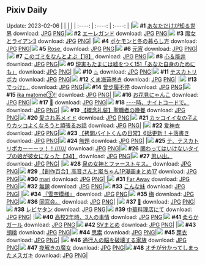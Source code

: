 ## Pixiv Daily
Update: 2023-02-06
|      |      |      |
| :----: | :----: | :----: |
|![](https://pixiv.microyu.workers.dev/c/240x480/img-master/img/2023/02/04/18/13/32/105079394_p0_master1200.jpg) **#1** [あなただけが知る世界](https://www.pixiv.net/artworks/105079394) download: [JPG](https://pixiv.microyu.workers.dev/img-original/img/2023/02/04/18/13/32/105079394_p0.jpg) [PNG](https://pixiv.microyu.workers.dev/img-original/img/2023/02/04/18/13/32/105079394_p0.png)|![](https://pixiv.microyu.workers.dev/c/240x480/img-master/img/2023/02/04/00/00/53/105059786_p0_master1200.jpg) **#2** [エーレガンド](https://www.pixiv.net/artworks/105059786) download: [JPG](https://pixiv.microyu.workers.dev/img-original/img/2023/02/04/00/00/53/105059786_p0.jpg) [PNG](https://pixiv.microyu.workers.dev/img-original/img/2023/02/04/00/00/53/105059786_p0.png)|![](https://pixiv.microyu.workers.dev/c/240x480/img-master/img/2023/02/04/00/16/54/105060644_p0_master1200.jpg) **#3** [魔女とライアン3](https://www.pixiv.net/artworks/105060644) download: [JPG](https://pixiv.microyu.workers.dev/img-original/img/2023/02/04/00/16/54/105060644_p0.jpg) [PNG](https://pixiv.microyu.workers.dev/img-original/img/2023/02/04/00/16/54/105060644_p0.png)|
|![](https://pixiv.microyu.workers.dev/c/240x480/img-master/img/2023/02/05/02/07/59/105094378_p0_master1200.jpg) **#4** [ポケモンと冬の暮らし方](https://www.pixiv.net/artworks/105094378) download: [JPG](https://pixiv.microyu.workers.dev/img-original/img/2023/02/05/02/07/59/105094378_p0.jpg) [PNG](https://pixiv.microyu.workers.dev/img-original/img/2023/02/05/02/07/59/105094378_p0.png)|![](https://pixiv.microyu.workers.dev/c/240x480/img-master/img/2023/02/04/15/14/29/105075398_p0_master1200.jpg) **#5** [Rose.](https://www.pixiv.net/artworks/105075398) download: [JPG](https://pixiv.microyu.workers.dev/img-original/img/2023/02/04/15/14/29/105075398_p0.jpg) [PNG](https://pixiv.microyu.workers.dev/img-original/img/2023/02/04/15/14/29/105075398_p0.png)|![](https://pixiv.microyu.workers.dev/c/240x480/img-master/img/2023/02/05/01/25/29/105093461_p0_master1200.jpg) **#6** [元宵](https://www.pixiv.net/artworks/105093461) download: [JPG](https://pixiv.microyu.workers.dev/img-original/img/2023/02/05/01/25/29/105093461_p0.jpg) [PNG](https://pixiv.microyu.workers.dev/img-original/img/2023/02/05/01/25/29/105093461_p0.png)|
|![](https://pixiv.microyu.workers.dev/c/240x480/img-master/img/2023/02/04/12/37/48/105072294_p0_master1200.jpg) **#7** [このゴミをなんとよぶ【18】](https://www.pixiv.net/artworks/105072294) download: [JPG](https://pixiv.microyu.workers.dev/img-original/img/2023/02/04/12/37/48/105072294_p0.jpg) [PNG](https://pixiv.microyu.workers.dev/img-original/img/2023/02/04/12/37/48/105072294_p0.png)|![](https://pixiv.microyu.workers.dev/c/240x480/img-master/img/2023/02/05/00/00/56/105090572_p0_master1200.jpg) **#8** [心＆能井](https://www.pixiv.net/artworks/105090572) download: [JPG](https://pixiv.microyu.workers.dev/img-original/img/2023/02/05/00/00/56/105090572_p0.jpg) [PNG](https://pixiv.microyu.workers.dev/img-original/img/2023/02/05/00/00/56/105090572_p0.png)|![](https://pixiv.microyu.workers.dev/c/240x480/img-master/img/2023/02/05/18/00/15/105111174_p0_master1200.jpg) **#9** [現実もたまには嘘をつく151「あなた自身のためにも」](https://www.pixiv.net/artworks/105111174) download: [JPG](https://pixiv.microyu.workers.dev/img-original/img/2023/02/05/18/00/15/105111174_p0.jpg) [PNG](https://pixiv.microyu.workers.dev/img-original/img/2023/02/05/18/00/15/105111174_p0.png)|
|![](https://pixiv.microyu.workers.dev/c/240x480/img-master/img/2023/02/04/19/44/56/105081892_p0_master1200.jpg) **#10** [♨](https://www.pixiv.net/artworks/105081892) download: [JPG](https://pixiv.microyu.workers.dev/img-original/img/2023/02/04/19/44/56/105081892_p0.jpg) [PNG](https://pixiv.microyu.workers.dev/img-original/img/2023/02/04/19/44/56/105081892_p0.png)|![](https://pixiv.microyu.workers.dev/c/240x480/img-master/img/2023/02/05/05/42/34/105097050_p0_master1200.jpg) **#11** [テスカトリポカ](https://www.pixiv.net/artworks/105097050) download: [JPG](https://pixiv.microyu.workers.dev/img-original/img/2023/02/05/05/42/34/105097050_p0.jpg) [PNG](https://pixiv.microyu.workers.dev/img-original/img/2023/02/05/05/42/34/105097050_p0.png)|![](https://pixiv.microyu.workers.dev/c/240x480/img-master/img/2023/02/04/20/30/02/105083237_p0_master1200.jpg) **#12** [くま海苔巻き](https://www.pixiv.net/artworks/105083237) download: [JPG](https://pixiv.microyu.workers.dev/img-original/img/2023/02/04/20/30/02/105083237_p0.jpg) [PNG](https://pixiv.microyu.workers.dev/img-original/img/2023/02/04/20/30/02/105083237_p0.png)|
|![](https://pixiv.microyu.workers.dev/c/240x480/img-master/img/2023/02/04/18/34/39/105059829_p0_master1200.jpg) **#13** [でっけｪ…](https://www.pixiv.net/artworks/105059829) download: [JPG](https://pixiv.microyu.workers.dev/img-original/img/2023/02/04/18/34/39/105059829_p0.jpg) [PNG](https://pixiv.microyu.workers.dev/img-original/img/2023/02/04/18/34/39/105059829_p0.png)|![](https://pixiv.microyu.workers.dev/c/240x480/img-master/img/2023/02/05/20/08/00/105115167_p0_master1200.jpg) **#14** [曾步履不停](https://www.pixiv.net/artworks/105115167) download: [JPG](https://pixiv.microyu.workers.dev/img-original/img/2023/02/05/20/08/00/105115167_p0.jpg) [PNG](https://pixiv.microyu.workers.dev/img-original/img/2023/02/05/20/08/00/105115167_p0.png)|![](https://pixiv.microyu.workers.dev/c/240x480/img-master/img/2023/02/04/18/34/25/105079948_p0_master1200.jpg) **#15** [ika matome③‼](https://www.pixiv.net/artworks/105079948) download: [JPG](https://pixiv.microyu.workers.dev/img-original/img/2023/02/04/18/34/25/105079948_p0.jpg) [PNG](https://pixiv.microyu.workers.dev/img-original/img/2023/02/04/18/34/25/105079948_p0.png)|
|![](https://pixiv.microyu.workers.dev/c/240x480/img-master/img/2023/02/05/20/30/02/105115951_p0_master1200.jpg) **#16** [お花見にゃんこ](https://www.pixiv.net/artworks/105115951) download: [JPG](https://pixiv.microyu.workers.dev/img-original/img/2023/02/05/20/30/02/105115951_p0.jpg) [PNG](https://pixiv.microyu.workers.dev/img-original/img/2023/02/05/20/30/02/105115951_p0.png)|![](https://pixiv.microyu.workers.dev/c/240x480/img-master/img/2023/02/05/01/30/26/105093559_p0_master1200.jpg) **#17** [🦇](https://www.pixiv.net/artworks/105093559) download: [JPG](https://pixiv.microyu.workers.dev/img-original/img/2023/02/05/01/30/26/105093559_p0.jpg) [PNG](https://pixiv.microyu.workers.dev/img-original/img/2023/02/05/01/30/26/105093559_p0.png)|![](https://pixiv.microyu.workers.dev/c/240x480/img-master/img/2023/02/05/00/00/38/105090522_p0_master1200.jpg) **#18** [----時、ナイトコードで。](https://www.pixiv.net/artworks/105090522) download: [JPG](https://pixiv.microyu.workers.dev/img-original/img/2023/02/05/00/00/38/105090522_p0.jpg) [PNG](https://pixiv.microyu.workers.dev/img-original/img/2023/02/05/00/00/38/105090522_p0.png)|
|![](https://pixiv.microyu.workers.dev/c/240x480/img-master/img/2023/02/04/18/37/16/105080029_p0_master1200.jpg) **#19** [【概念礼装】聖職者の晩餐](https://www.pixiv.net/artworks/105080029) download: [JPG](https://pixiv.microyu.workers.dev/img-original/img/2023/02/04/18/37/16/105080029_p0.jpg) [PNG](https://pixiv.microyu.workers.dev/img-original/img/2023/02/04/18/37/16/105080029_p0.png)|![](https://pixiv.microyu.workers.dev/c/240x480/img-master/img/2023/02/04/00/00/33/105059714_p0_master1200.jpg) **#20** [愛され系メイド](https://www.pixiv.net/artworks/105059714) download: [JPG](https://pixiv.microyu.workers.dev/img-original/img/2023/02/04/00/00/33/105059714_p0.jpg) [PNG](https://pixiv.microyu.workers.dev/img-original/img/2023/02/04/00/00/33/105059714_p0.png)|![](https://pixiv.microyu.workers.dev/c/240x480/img-master/img/2023/02/05/12/00/41/105102628_p0_master1200.jpg) **#21** [カッコイイ女の子よりカッコよくなろうと頑張るお話](https://www.pixiv.net/artworks/105102628) download: [JPG](https://pixiv.microyu.workers.dev/img-original/img/2023/02/05/12/00/41/105102628_p0.jpg) [PNG](https://pixiv.microyu.workers.dev/img-original/img/2023/02/05/12/00/41/105102628_p0.png)|
|![](https://pixiv.microyu.workers.dev/c/240x480/img-master/img/2023/02/04/01/41/24/105063115_p0_master1200.jpg) **#22** [爱神衣](https://www.pixiv.net/artworks/105063115) download: [JPG](https://pixiv.microyu.workers.dev/img-original/img/2023/02/04/01/41/24/105063115_p0.jpg) [PNG](https://pixiv.microyu.workers.dev/img-original/img/2023/02/04/01/41/24/105063115_p0.png)|![](https://pixiv.microyu.workers.dev/c/240x480/img-master/img/2023/02/05/12/00/22/105102598_p0_master1200.jpg) **#23** [【拷問バイトくんの日常】6話更新！＋落書き](https://www.pixiv.net/artworks/105102598) download: [JPG](https://pixiv.microyu.workers.dev/img-original/img/2023/02/05/12/00/22/105102598_p0.jpg) [PNG](https://pixiv.microyu.workers.dev/img-original/img/2023/02/05/12/00/22/105102598_p0.png)|![](https://pixiv.microyu.workers.dev/c/240x480/img-master/img/2023/02/04/23/03/56/105088487_p0_master1200.jpg) **#24** [無題](https://www.pixiv.net/artworks/105088487) download: [JPG](https://pixiv.microyu.workers.dev/img-original/img/2023/02/04/23/03/56/105088487_p0.jpg) [PNG](https://pixiv.microyu.workers.dev/img-original/img/2023/02/04/23/03/56/105088487_p0.png)|
|![](https://pixiv.microyu.workers.dev/c/240x480/img-master/img/2023/02/05/00/35/22/105092066_p0_master1200.jpg) **#25** [テ、テスカトリポカーーーッ！！//////](https://www.pixiv.net/artworks/105092066) download: [JPG](https://pixiv.microyu.workers.dev/img-original/img/2023/02/05/00/35/22/105092066_p0.jpg) [PNG](https://pixiv.microyu.workers.dev/img-original/img/2023/02/05/00/35/22/105092066_p0.png)|![](https://pixiv.microyu.workers.dev/c/240x480/img-master/img/2023/02/04/00/01/57/105059941_p0_master1200.jpg) **#26** [関わってはいけないタイプの娘が彼女になった【34】](https://www.pixiv.net/artworks/105059941) download: [JPG](https://pixiv.microyu.workers.dev/img-original/img/2023/02/04/00/01/57/105059941_p0.jpg) [PNG](https://pixiv.microyu.workers.dev/img-original/img/2023/02/04/00/01/57/105059941_p0.png)|![](https://pixiv.microyu.workers.dev/c/240x480/img-master/img/2023/02/04/17/34/25/105077369_p0_master1200.jpg) **#27** [思い出。](https://www.pixiv.net/artworks/105077369) download: [JPG](https://pixiv.microyu.workers.dev/img-original/img/2023/02/04/17/34/25/105077369_p0.jpg) [PNG](https://pixiv.microyu.workers.dev/img-original/img/2023/02/04/17/34/25/105077369_p0.png)|
|![](https://pixiv.microyu.workers.dev/c/240x480/img-master/img/2023/02/04/06/25/47/105066568_p0_master1200.jpg) **#28** [泉の女神とファーストキス。](https://www.pixiv.net/artworks/105066568) download: [JPG](https://pixiv.microyu.workers.dev/img-original/img/2023/02/04/06/25/47/105066568_p0.jpg) [PNG](https://pixiv.microyu.workers.dev/img-original/img/2023/02/04/06/25/47/105066568_p0.png)|![](https://pixiv.microyu.workers.dev/c/240x480/img-master/img/2023/02/04/00/00/27/105059691_p0_master1200.jpg) **#29** [【創作百合】高音さんと嵐ちゃん1P漫画まとめ17](https://www.pixiv.net/artworks/105059691) download: [JPG](https://pixiv.microyu.workers.dev/img-original/img/2023/02/04/00/00/27/105059691_p0.jpg) [PNG](https://pixiv.microyu.workers.dev/img-original/img/2023/02/04/00/00/27/105059691_p0.png)|![](https://pixiv.microyu.workers.dev/c/240x480/img-master/img/2023/02/04/00/00/33/105059713_p0_master1200.jpg) **#30** [mari](https://www.pixiv.net/artworks/105059713) download: [JPG](https://pixiv.microyu.workers.dev/img-original/img/2023/02/04/00/00/33/105059713_p0.jpg) [PNG](https://pixiv.microyu.workers.dev/img-original/img/2023/02/04/00/00/33/105059713_p0.png)|
|![](https://pixiv.microyu.workers.dev/c/240x480/img-master/img/2023/02/04/09/40/45/105069080_p0_master1200.jpg) **#31** [Far Away](https://www.pixiv.net/artworks/105069080) download: [JPG](https://pixiv.microyu.workers.dev/img-original/img/2023/02/04/09/40/45/105069080_p0.jpg) [PNG](https://pixiv.microyu.workers.dev/img-original/img/2023/02/04/09/40/45/105069080_p0.png)|![](https://pixiv.microyu.workers.dev/c/240x480/img-master/img/2023/02/05/20/26/02/105115804_p0_master1200.jpg) **#32** [無題](https://www.pixiv.net/artworks/105115804) download: [JPG](https://pixiv.microyu.workers.dev/img-original/img/2023/02/05/20/26/02/105115804_p0.jpg) [PNG](https://pixiv.microyu.workers.dev/img-original/img/2023/02/05/20/26/02/105115804_p0.png)|![](https://pixiv.microyu.workers.dev/c/240x480/img-master/img/2023/02/05/00/04/16/105090890_p0_master1200.jpg) **#33** [こんな妹](https://www.pixiv.net/artworks/105090890) download: [JPG](https://pixiv.microyu.workers.dev/img-original/img/2023/02/05/00/04/16/105090890_p0.jpg) [PNG](https://pixiv.microyu.workers.dev/img-original/img/2023/02/05/00/04/16/105090890_p0.png)|
|![](https://pixiv.microyu.workers.dev/c/240x480/img-master/img/2023/02/04/11/46/31/105071291_p0_master1200.jpg) **#34** [『雪空模様』](https://www.pixiv.net/artworks/105071291) download: [JPG](https://pixiv.microyu.workers.dev/img-original/img/2023/02/04/11/46/31/105071291_p0.jpg) [PNG](https://pixiv.microyu.workers.dev/img-original/img/2023/02/04/11/46/31/105071291_p0.png)|![](https://pixiv.microyu.workers.dev/c/240x480/img-master/img/2023/02/05/10/02/15/105100178_p0_master1200.jpg) **#35** [梅](https://www.pixiv.net/artworks/105100178) download: [JPG](https://pixiv.microyu.workers.dev/img-original/img/2023/02/05/10/02/15/105100178_p0.jpg) [PNG](https://pixiv.microyu.workers.dev/img-original/img/2023/02/05/10/02/15/105100178_p0.png)|![](https://pixiv.microyu.workers.dev/c/240x480/img-master/img/2023/02/04/19/11/31/105080994_p0_master1200.jpg) **#36** [同窓会。](https://www.pixiv.net/artworks/105080994) download: [JPG](https://pixiv.microyu.workers.dev/img-original/img/2023/02/04/19/11/31/105080994_p0.jpg) [PNG](https://pixiv.microyu.workers.dev/img-original/img/2023/02/04/19/11/31/105080994_p0.png)|
|![](https://pixiv.microyu.workers.dev/c/240x480/img-master/img/2023/02/04/01/18/15/105062525_p0_master1200.jpg) **#37** [🌸](https://www.pixiv.net/artworks/105062525) download: [JPG](https://pixiv.microyu.workers.dev/img-original/img/2023/02/04/01/18/15/105062525_p0.jpg) [PNG](https://pixiv.microyu.workers.dev/img-original/img/2023/02/04/01/18/15/105062525_p0.png)|![](https://pixiv.microyu.workers.dev/c/240x480/img-master/img/2023/02/04/20/58/46/105084094_p0_master1200.jpg) **#38** [レビヤタン](https://www.pixiv.net/artworks/105084094) download: [JPG](https://pixiv.microyu.workers.dev/img-original/img/2023/02/04/20/58/46/105084094_p0.jpg) [PNG](https://pixiv.microyu.workers.dev/img-original/img/2023/02/04/20/58/46/105084094_p0.png)|![](https://pixiv.microyu.workers.dev/c/240x480/img-master/img/2023/02/04/17/18/12/105077954_p0_master1200.jpg) **#39** [中華料理店にて](https://www.pixiv.net/artworks/105077954) download: [JPG](https://pixiv.microyu.workers.dev/img-original/img/2023/02/04/17/18/12/105077954_p0.jpg) [PNG](https://pixiv.microyu.workers.dev/img-original/img/2023/02/04/17/18/12/105077954_p0.png)|
|![](https://pixiv.microyu.workers.dev/c/240x480/img-master/img/2023/02/05/16/41/54/105108903_p0_master1200.jpg) **#40** [高校2年時、3人の事情](https://www.pixiv.net/artworks/105108903) download: [JPG](https://pixiv.microyu.workers.dev/img-original/img/2023/02/05/16/41/54/105108903_p0.jpg) [PNG](https://pixiv.microyu.workers.dev/img-original/img/2023/02/05/16/41/54/105108903_p0.png)|![](https://pixiv.microyu.workers.dev/c/240x480/img-master/img/2023/02/04/18/28/07/105079777_p0_master1200.jpg) **#41** [柔らかガール](https://www.pixiv.net/artworks/105079777) download: [JPG](https://pixiv.microyu.workers.dev/img-original/img/2023/02/04/18/28/07/105079777_p0.jpg) [PNG](https://pixiv.microyu.workers.dev/img-original/img/2023/02/04/18/28/07/105079777_p0.png)|![](https://pixiv.microyu.workers.dev/c/240x480/img-master/img/2023/02/04/15/36/22/105075845_p0_master1200.jpg) **#42** [SVまとめ](https://www.pixiv.net/artworks/105075845) download: [JPG](https://pixiv.microyu.workers.dev/img-original/img/2023/02/04/15/36/22/105075845_p0.jpg) [PNG](https://pixiv.microyu.workers.dev/img-original/img/2023/02/04/15/36/22/105075845_p0.png)|
|![](https://pixiv.microyu.workers.dev/c/240x480/img-master/img/2023/02/04/00/00/09/105059614_p0_master1200.jpg) **#43** [胡桃](https://www.pixiv.net/artworks/105059614) download: [JPG](https://pixiv.microyu.workers.dev/img-original/img/2023/02/04/00/00/09/105059614_p0.jpg) [PNG](https://pixiv.microyu.workers.dev/img-original/img/2023/02/04/00/00/09/105059614_p0.png)|![](https://pixiv.microyu.workers.dev/c/240x480/img-master/img/2023/02/04/00/08/18/105060328_p0_master1200.jpg) **#44** [思索](https://www.pixiv.net/artworks/105060328) download: [JPG](https://pixiv.microyu.workers.dev/img-original/img/2023/02/04/00/08/18/105060328_p0.jpg) [PNG](https://pixiv.microyu.workers.dev/img-original/img/2023/02/04/00/08/18/105060328_p0.png)|![](https://pixiv.microyu.workers.dev/c/240x480/img-master/img/2023/02/04/16/11/27/105076554_p0_master1200.jpg) **#45** [芽衣](https://www.pixiv.net/artworks/105076554) download: [JPG](https://pixiv.microyu.workers.dev/img-original/img/2023/02/04/16/11/27/105076554_p0.jpg) [PNG](https://pixiv.microyu.workers.dev/img-original/img/2023/02/04/16/11/27/105076554_p0.png)|
|![](https://pixiv.microyu.workers.dev/c/240x480/img-master/img/2023/02/04/20/42/03/105083580_p0_master1200.jpg) **#46** [通行人の脳を破壊する家族](https://www.pixiv.net/artworks/105083580) download: [JPG](https://pixiv.microyu.workers.dev/img-original/img/2023/02/04/20/42/03/105083580_p0.jpg) [PNG](https://pixiv.microyu.workers.dev/img-original/img/2023/02/04/20/42/03/105083580_p0.png)|![](https://pixiv.microyu.workers.dev/c/240x480/img-master/img/2023/02/04/16/28/55/105076919_p0_master1200.jpg) **#47** [夜解きの魔女](https://www.pixiv.net/artworks/105076919) download: [JPG](https://pixiv.microyu.workers.dev/img-original/img/2023/02/04/16/28/55/105076919_p0.jpg) [PNG](https://pixiv.microyu.workers.dev/img-original/img/2023/02/04/16/28/55/105076919_p0.png)|![](https://pixiv.microyu.workers.dev/c/240x480/img-master/img/2023/02/04/20/44/31/105083663_p0_master1200.jpg) **#48** [オチが分かってしまったメスガキ](https://www.pixiv.net/artworks/105083663) download: [JPG](https://pixiv.microyu.workers.dev/img-original/img/2023/02/04/20/44/31/105083663_p0.jpg) [PNG](https://pixiv.microyu.workers.dev/img-original/img/2023/02/04/20/44/31/105083663_p0.png)|
